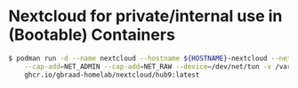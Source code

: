 Nextcloud for private/internal use in (Bootable) Containers
===========================================================

```bash
$ podman run -d --name nextcloud --hostname ${HOSTNAME}-nextcloud --net=ncentre-bridge --ip 10.0.21.130  \
    --cap-add=NET_ADMIN --cap-add=NET_RAW --device=/dev/net/tun -v /var/lib/nextcloud:/var/lib/nextcloud \
    ghcr.io/gbraad-homelab/nextcloud/hub9:latest
```
